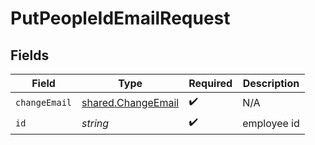 # PutPeopleIdEmailRequest


## Fields

| Field                                                           | Type                                                            | Required                                                        | Description                                                     |
| --------------------------------------------------------------- | --------------------------------------------------------------- | --------------------------------------------------------------- | --------------------------------------------------------------- |
| `changeEmail`                                                   | [shared.ChangeEmail](../../../sdk/models/shared/changeemail.md) | :heavy_check_mark:                                              | N/A                                                             |
| `id`                                                            | *string*                                                        | :heavy_check_mark:                                              | employee id                                                     |